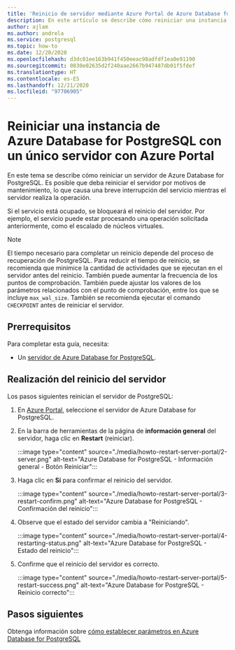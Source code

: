 ```yaml
---
title: 'Reinicio de servidor mediante Azure Portal de Azure Database for PostgreSQL: servidor único'
description: En este artículo se describe cómo reiniciar una instancia de Azure Database for PostgreSQL con un único servidor mediante Azure Portal.
author: ajlam
ms.author: andrela
ms.service: postgresql
ms.topic: how-to
ms.date: 12/20/2020
ms.openlocfilehash: d3dc01ee163b941f450eeac98adfdf1ea0e91190
ms.sourcegitcommit: 0830e02635d2f240aae2667b947487db01f5fdef
ms.translationtype: HT
ms.contentlocale: es-ES
ms.lasthandoff: 12/21/2020
ms.locfileid: "97706905"
---
```

# <a name="restart-azure-database-for-postgresql---single-server-using-the-azure-portal"></a>Reiniciar una instancia de Azure Database for PostgreSQL con un único servidor con Azure Portal
En este tema se describe cómo reiniciar un servidor de Azure Database for PostgreSQL. Es posible que deba reiniciar el servidor por motivos de mantenimiento, lo que causa una breve interrupción del servicio mientras el servidor realiza la operación.

Si el servicio está ocupado, se bloqueará el reinicio del servidor. Por ejemplo, el servicio puede estar procesando una operación solicitada anteriormente, como el escalado de núcleos virtuales.
 
> [!NOTE] 
> El tiempo necesario para completar un reinicio depende del proceso de recuperación de PostgreSQL. Para reducir el tiempo de reinicio, se recomienda que minimice la cantidad de actividades que se ejecutan en el servidor antes del reinicio. También puede aumentar la frecuencia de los puntos de comprobación. También puede ajustar los valores de los parámetros relacionados con el punto de comprobación, entre los que se incluye `max_wal_size`. También se recomienda ejecutar el comando `CHECKPOINT` antes de reiniciar el servidor.

## <a name="prerequisites"></a>Prerrequisitos
Para completar esta guía, necesita:
- Un [servidor de Azure Database for PostgreSQL](quickstart-create-server-database-portal.md).

## <a name="perform-server-restart"></a>Realización del reinicio del servidor

Los pasos siguientes reinician el servidor de PostgreSQL:

1. En [Azure Portal](https://portal.azure.com/), seleccione el servidor de Azure Database for PostgreSQL.

2. En la barra de herramientas de la página de **información general** del servidor, haga clic en **Restart** (reiniciar).

   :::image type="content" source="./media/howto-restart-server-portal/2-server.png" alt-text="Azure Database for PostgreSQL - Información general - Botón Reiniciar":::

3. Haga clic en **Sí** para confirmar el reinicio del servidor.

   :::image type="content" source="./media/howto-restart-server-portal/3-restart-confirm.png" alt-text="Azure Database for PostgreSQL - Confirmación del reinicio":::

4. Observe que el estado del servidor cambia a "Reiniciando".

   :::image type="content" source="./media/howto-restart-server-portal/4-restarting-status.png" alt-text="Azure Database for PostgreSQL - Estado del reinicio":::

5. Confirme que el reinicio del servidor es correcto.

   :::image type="content" source="./media/howto-restart-server-portal/5-restart-success.png" alt-text="Azure Database for PostgreSQL - Reinicio correcto":::

## <a name="next-steps"></a>Pasos siguientes

Obtenga información sobre [cómo establecer parámetros en Azure Database for PostgreSQL](howto-configure-server-parameters-using-portal.md)
